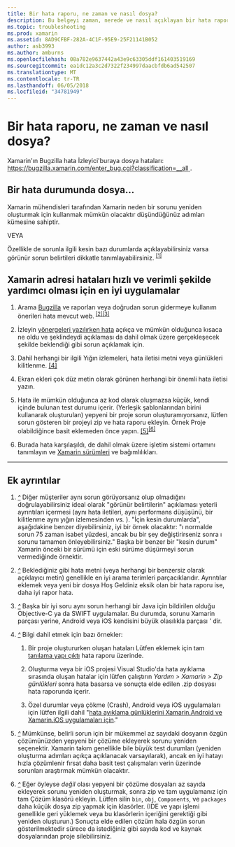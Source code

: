 ```yaml
---
title: Bir hata raporu, ne zaman ve nasıl dosya?
description: Bu belgeyi zaman, nerede ve nasıl açıklayan bir hata raporu dosya. Ayrıca, en iyi mühendisleri etkinleştirmek en iyi yöntemler sorunu tanılamak hata raporu sağlar.
ms.topic: troubleshooting
ms.prod: xamarin
ms.assetid: 8AD9CFBF-282A-4C1F-95E9-25F21141B052
author: asb3993
ms.author: amburns
ms.openlocfilehash: 08a782e9637442a43e9c63305ddf161403519169
ms.sourcegitcommit: ea1dc12a3c2d7322f234997daacbfdb6ad542507
ms.translationtype: MT
ms.contentlocale: tr-TR
ms.lasthandoff: 06/05/2018
ms.locfileid: "34781949"
---
```

# <a name="when-and-how-should-i-file-a-bug-report"></a>Bir hata raporu, ne zaman ve nasıl dosya?


Xamarin'ın Bugzilla hata İzleyici'buraya dosya hataları: [ https://bugzilla.xamarin.com/enter_bug.cgi?classification=__all ](https://bugzilla.xamarin.com/enter_bug.cgi?classification=__all).

## <a name="file-a-bug-if"></a>Bir hata durumunda dosya...


Xamarin mühendisleri tarafından Xamarin neden bir sorunu yeniden oluşturmak için kullanmak mümkün olacaktır düşündüğünüz adımları kümesine sahiptir.

VEYA

Özellikle de sorunla ilgili kesin bazı durumlarda açıklayabilirsiniz varsa görünür sorun belirtileri dikkatle tanımlayabilirsiniz. <sup> [[1]](#note-1)</sup>


## <a name="best-practices-to-help-xamarin-address-bugs-quickly-and-efficiently"></a>Xamarin adresi hataları hızlı ve verimli şekilde yardımcı olması için en iyi uygulamalar


1. <a name="ref-1" />Arama [Bugzilla](https://bugzilla.xamarin.com/query.cgi?format=specific&amp;bug_status=__all__) ve raporları veya doğrudan sorun gidermeye kullanım önerileri hata mevcut web.<sup> [[2]](#note-2)</sup><sup>[[3]](#note-3)</sup>

1. <a name="ref-2" />İzleyin [yönergeleri yazılırken hata](https://bugzilla.xamarin.com/page.cgi?id=bug-writing.html) açıkça ve mümkün olduğunca kısaca ne oldu ve şeklindeydi açıklaması da dahil olmak üzere gerçekleşecek şekilde beklendiği gibi sorun açıklamak için.

1. <a name="ref-3" />Dahil herhangi bir ilgili Yığın izlemeleri, hata iletisi metni veya günlükleri kilitlenme. <sup>[[4]](#note-4)</sup>

1. <a name="ref-4" />Ekran ekleri çok düz metin olarak görünen herhangi bir önemli hata iletisi yazın.

1. <a name="ref-5" />Hata ile mümkün olduğunca az kod olarak oluşmazsa küçük, kendi içinde bulunan test durumu içerir.  (Yerleşik şablonlarından birini kullanarak oluşturulan) yepyeni bir proje sorun oluşturamıyorsanız, lütfen sorun gösteren bir projeyi zip ve hata raporu ekleyin.  Örnek Proje olabildiğince basit eklemeden önce yapın. <sup> [[5]](#note-5)</sup><sup>[[6]](#note-6)</sup>

1. <a name="ref-6" />Burada hata karşılaşıldı, de dahil olmak üzere işletim sistemi ortamını tanımlayın ve [Xamarin sürümleri](~/cross-platform/troubleshooting/questions/version-logs.md) ve bağımlılıkları.

---

## <a name="additional-details"></a>Ek ayrıntılar

1. <a name="note-1" />[*^*](#ref-1) Diğer müşteriler aynı sorun görüyorsanız olup olmadığını doğrulayabilirsiniz ideal olarak "görünür belirtilerin" açıklaması yeterli ayrıntıları içermesi (aynı hata iletileri, aynı performans düşüşünü, bir kilitlenme aynı yığın izlemesinden _vs._ ). "İçin kesin durumlarda", aşağıdakine benzer diyebilirsiniz, iyi bir örnek olacaktır: "ı normalde sorun 75 zaman isabet yüzdesi, ancak bu bir şey değiştirirseniz sonra ı sorunu tamamen önleyebilirsiniz." Başka bir benzer bir "kesin durum" Xamarin önceki bir sürümü için eski sürüme düşürmeyi sorun vermediğinde örnektir.

1. <a name="note-2" />[*^*](#ref-2) Beklediğiniz gibi hata metni (veya herhangi bir benzersiz olarak açıklayıcı metin) genellikle en iyi arama terimleri parçacıklarıdır. Ayrıntılar eklemek veya yeni bir dosya Hoş Geldiniz eksik olan bir hata raporu ise, daha iyi rapor hata.

1. <a name="note-3" />[*^*](#ref-3) Başka bir iyi soru aynı sorun herhangi bir Java için bildirilen olduğu Objective-C ya da SWIFT uygulamalar. Bu durumda, sorunu Xamarin parçası yerine, Android veya iOS kendisini büyük olasılıkla parçası ' dir.

1. <a name="note-4" />[*^*](#ref-4) Bilgi dahil etmek için bazı örnekler:

    1. Bir proje oluştururken oluşan hataları Lütfen eklemek için tam [tanılama yapı çıktı](~/android/troubleshooting/troubleshooting.md#Diagnostic_MSBuild_Output) hata raporu üzerinde.
    
    1. Oluşturma veya bir iOS projesi Visual Studio'da hata ayıklama sırasında oluşan hatalar için lütfen çalıştırın _Yardım > Xamarin > Zip günlükleri_ sonra hata basarsa ve sonuçta elde edilen .zip dosyası hata raporunda içerir.
    
    1. Özel durumlar veya çökme (Crash), Android veya iOS uygulamaları için lütfen ilgili dahil "[hata ayıklama günlüklerini Xamarin.Android ve Xamarin.iOS uygulamaları için](~/cross-platform/troubleshooting/questions/version-logs.md#debug-logs-for-xamarin-apps)."

1. <a name="note-5" />[*^*](#ref-5) Mümkünse, belirli sorun için bir mükemmel az sayıdaki dosyanın özgün çözümünüzden yepyeni bir çözüme ekleyerek sorunu yeniden seçenektir. Xamarin takım genellikle bile büyük test durumları (yeniden oluşturma adımları açıkça açıklanacak varsayılarak), ancak en iyi hatayı hızla çözümlenir fırsat daha basit test çalışmaları verin üzerinde sorunları araştırmak mümkün olacaktır.


1. <a name="note-6" />[*^*](#ref-6) Eğer öyleyse _değil_ olası yepyeni bir çözüme dosyaları az sayıda ekleyerek sorunu yeniden oluşturmak, sonra zip ve tam uygulamanız için tam Çözüm klasörü ekleyin. Lütfen silin `bin`, `obj`, `Components`, ve `packages` daha küçük dosya zip yapmak için klasörler. (IDE ve yapı işlemi genellikle geri yüklemek veya bu klasörlerin içeriğini gerektiği gibi yeniden oluşturun.) Sonuçta elde edilen çözüm hala özgün sorun gösterilmektedir sürece da istediğiniz gibi sayıda kod ve kaynak dosyalarından proje silebilirsiniz.

